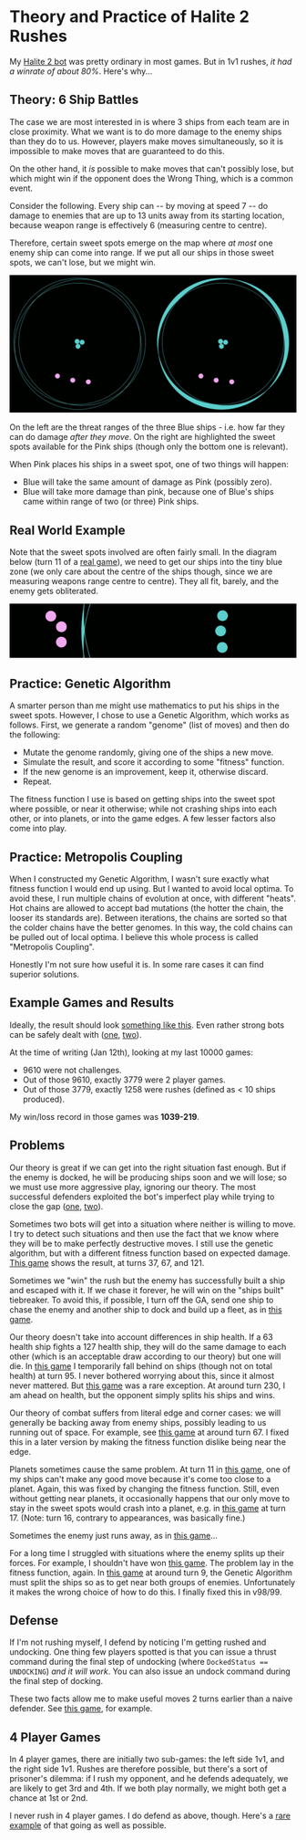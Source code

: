 # Theory and Practice of Halite 2 Rushes

My [Halite 2 bot](https://github.com/fohristiwhirl/gohalite2) was pretty ordinary in most games. But in 1v1 rushes, *it had a winrate of about 80%*. Here's why...

## Theory: 6 Ship Battles

The case we are most interested in is where 3 ships from each team are in close proximity. What we want is to do more damage to the enemy ships than they do to us. However, players make moves simultaneously, so it is impossible to make moves that are guaranteed to do this.

On the other hand, it *is* possible to make moves that can't possibly lose, but which might win if the opponent does the Wrong Thing, which is a common event.

Consider the following. Every ship can -- by moving at speed 7 -- do damage to enemies that are up to 13 units away from its starting location, because weapon range is effectively 6 (measuring centre to centre).

Therefore, certain sweet spots emerge on the map where *at most* one enemy ship can come into range. If we put all our ships in those sweet spots, we can't lose, but we might win.

![Sweet Spots](https://raw.githubusercontent.com/fohristiwhirl/scraps/master/ranges.gif)

On the left are the threat ranges of the three Blue ships - i.e. how far they can do damage *after they move*. On the right are highlighted the sweet spots available for the Pink ships (though only the bottom one is relevant).

When Pink places his ships in a sweet spot, one of two things will happen:

* Blue will take the same amount of damage as Pink (possibly zero).
* Blue will take more damage than pink, because one of Blue's ships came within range of two (or three) Pink ships.

## Real World Example

Note that the sweet spots involved are often fairly small. In the diagram below (turn 11 of a [real game](https://halite.io/play/?game_id=7421675)), we need to get our ships into the tiny blue zone (we only care about the centre of the ships though, since we are measuring weapons range centre to centre). They all fit, barely, and the enemy gets obliterated.

![Sweet Spots 2](https://raw.githubusercontent.com/fohristiwhirl/scraps/master/ranges2.gif)

## Practice: Genetic Algorithm

A smarter person than me might use mathematics to put his ships in the sweet spots. However, I chose to use a Genetic Algorithm, which works as follows. First, we generate a random "genome" (list of moves) and then do the following:

* Mutate the genome randomly, giving one of the ships a new move.
* Simulate the result, and score it according to some "fitness" function.
* If the new genome is an improvement, keep it, otherwise discard.
* Repeat.

The fitness function I use is based on getting ships into the sweet spot where possible, or near it otherwise; while not crashing ships into each other, or into planets, or into the game edges. A few lesser factors also come into play.

## Practice: Metropolis Coupling

When I constructed my Genetic Algorithm, I wasn't sure exactly what fitness function I would end up using. But I wanted to avoid local optima. To avoid these, I run multiple chains of evolution at once, with different "heats". Hot chains are allowed to accept bad mutations (the hotter the chain, the looser its standards are). Between iterations, the chains are sorted so that the colder chains have the better genomes. In this way, the cold chains can be pulled out of local optima. I believe this whole process is called "Metropolis Coupling".

Honestly I'm not sure how useful it is. In some rare cases it can find superior solutions.

## Example Games and Results

Ideally, the result should look [something like this](https://halite.io/play/?game_id=7146061). Even rather strong bots can be safely dealt with ([one](https://halite.io/play/?game_id=6987743), [two](https://halite.io/play/?game_id=7087777)).

At the time of writing (Jan 12th), looking at my last 10000 games:

* 9610 were not challenges.
* Out of those 9610, exactly 3779 were 2 player games.
* Out of those 3779, exactly 1258 were rushes (defined as < 10 ships produced).

My win/loss record in those games was **1039-219**.

## Problems

Our theory is great if we can get into the right situation fast enough. But if the enemy is docked, he will be producing ships soon and we will lose; so we must use more aggressive play, ignoring our theory. The most successful defenders exploited the bot's imperfect play while trying to close the gap ([one](https://halite.io/play/?game_id=7349762), [two](https://halite.io/play/?game_id=7549402)).

Sometimes two bots will get into a situation where neither is willing to move. I try to detect such situations and then use the fact that we know where they will be to make perfectly destructive moves. I still use the genetic algorithm, but with a different fitness function based on expected damage. [This game](https://halite.io/play/?game_id=7094226) shows the result, at turns 37, 67, and 121.

Sometimes we "win" the rush but the enemy has successfully built a ship and escaped with it. If we chase it forever, he will win on the "ships built" tiebreaker. To avoid this, if possible, I turn off the GA, send one ship to chase the enemy and another ship to dock and build up a fleet, as in [this game](https://halite.io/play/?game_id=7453830).

Our theory doesn't take into account differences in ship health. If a 63 health ship fights a 127 health ship, they will do the same damage to each other (which is an acceptable draw according to our theory) but one will die. In [this game](https://halite.io/play/?game_id=7095394) I temporarily fall behind on ships (though not on total health) at turn 95. I never bothered worrying about this, since it almost never mattered. But [this game](https://halite.io/play/?game_id=7471538) was a rare exception. At around turn 230, I am ahead on health, but the opponent simply splits his ships and wins.

Our theory of combat suffers from literal edge and corner cases: we will generally be backing away from enemy ships, possibly leading to us running out of space. For example, see [this game](https://halite.io/play/?game_id=7066056) at around turn 67. I fixed this in a later version by making the fitness function dislike being near the edge.

Planets sometimes cause the same problem. At turn 11 in [this game](https://halite.io/play/?game_id=7328811), one of my ships can't make any good move because it's come too close to a planet. Again, this was fixed by changing the fitness function. Still, even without getting near planets, it occasionally happens that our only move to stay in the sweet spots would crash into a planet, e.g. in [this game](https://halite.io/play/?game_id=7529087) at turn 17. (Note: turn 16, contrary to appearances, was basically fine.)

Sometimes the enemy just runs away, as in [this game](https://halite.io/play/?game_id=7069201)...

For a long time I struggled with situations where the enemy splits up their forces. For example, I shouldn't have won [this game](https://halite.io/play/?game_id=7226052). The problem lay in the fitness function, again. In [this game](https://halite.io/play/?game_id=7361129) at around turn 9, the Genetic Algorithm must split the ships so as to get near both groups of enemies. Unfortunately it makes the wrong choice of how to do this. I finally fixed this in v98/99.

## Defense

If I'm not rushing myself, I defend by noticing I'm getting rushed and undocking. One thing few players spotted is that you can issue a thrust command during the final step of undocking (where `DockedStatus == UNDOCKING`) *and it will work*. You can also issue an undock command during the final step of docking.

These two facts allow me to make useful moves 2 turns earlier than a naive defender. See [this game](https://halite.io/play/?game_id=7671080), for example.

## 4 Player Games

In 4 player games, there are initially two sub-games: the left side 1v1, and the right side 1v1. Rushes are therefore possible, but there's a sort of prisoner's dilemma: if I rush my opponent, and he defends adequately, we are likely to get 3rd and 4th. If we both play normally, we might both get a chance at 1st or 2nd.

I never rush in 4 player games. I do defend as above, though. Here's a [rare example](https://halite.io/play/?game_id=7286792) of that going as well as possible.
